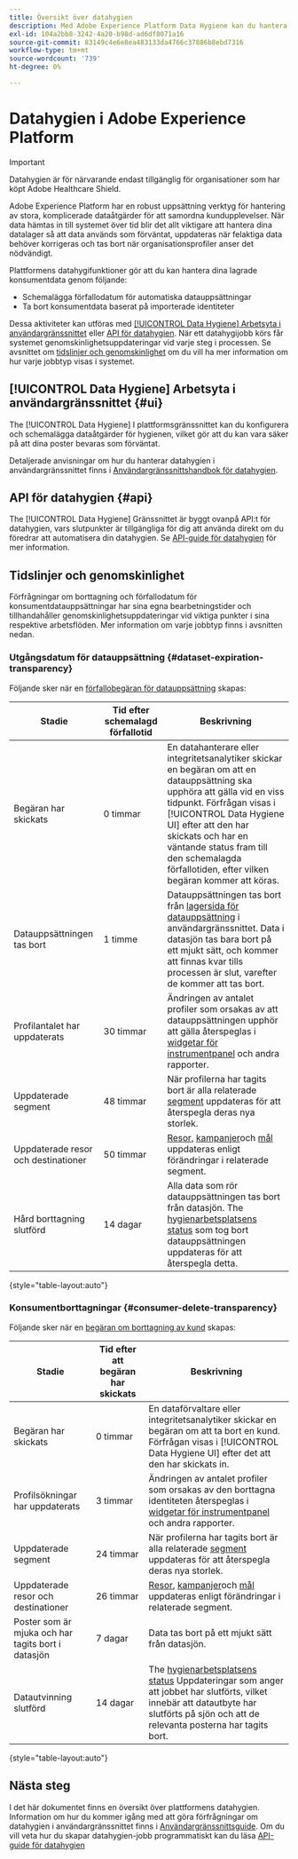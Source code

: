 ```yaml
---
title: Översikt över datahygien
description: Med Adobe Experience Platform Data Hygiene kan du hantera livscykeln för dina data genom att uppdatera eller rensa inaktuella eller felaktiga poster.
exl-id: 104a2bb8-3242-4a20-b98d-ad6df8071a16
source-git-commit: 83149c4e6e8ea483133da4766c37886b8ebd7316
workflow-type: tm+mt
source-wordcount: '739'
ht-degree: 0%

---
```


# Datahygien i Adobe Experience Platform

>[!IMPORTANT]
>
>Datahygien är för närvarande endast tillgänglig för organisationer som har köpt Adobe Healthcare Shield.

Adobe Experience Platform har en robust uppsättning verktyg för hantering av stora, komplicerade dataåtgärder för att samordna kundupplevelser. När data hämtas in till systemet över tid blir det allt viktigare att hantera dina datalager så att data används som förväntat, uppdateras när felaktiga data behöver korrigeras och tas bort när organisationsprofiler anser det nödvändigt.

Plattformens datahygifunktioner gör att du kan hantera dina lagrade konsumentdata genom följande:

* Schemalägga förfallodatum för automatiska datauppsättningar
* Ta bort konsumentdata baserat på importerade identiteter

Dessa aktiviteter kan utföras med [[!UICONTROL Data Hygiene] Arbetsyta i användargränssnittet](#ui) eller [API för datahygien](#api). När ett datahygijobb körs får systemet genomskinlighetsuppdateringar vid varje steg i processen. Se avsnittet om [tidslinjer och genomskinlighet](#timelines-and-transparency) om du vill ha mer information om hur varje jobbtyp visas i systemet.

## [!UICONTROL Data Hygiene] Arbetsyta i användargränssnittet {#ui}

The [!UICONTROL Data Hygiene] I plattformsgränssnittet kan du konfigurera och schemalägga dataåtgärder för hygienen, vilket gör att du kan vara säker på att dina poster bevaras som förväntat.

Detaljerade anvisningar om hur du hanterar datahygien i användargränssnittet finns i [Användargränssnittshandbok för datahygien](./ui/overview.md).

## API för datahygien {#api}

The [!UICONTROL Data Hygiene] Gränssnittet är byggt ovanpå API:t för datahygien, vars slutpunkter är tillgängliga för dig att använda direkt om du föredrar att automatisera din datahygien. Se [API-guide för datahygien](./api/overview.md) för mer information.

## Tidslinjer och genomskinlighet

Förfrågningar om borttagning och förfallodatum för konsumentdatauppsättningar har sina egna bearbetningstider och tillhandahåller genomskinlighetsuppdateringar vid viktiga punkter i sina respektive arbetsflöden. Mer information om varje jobbtyp finns i avsnitten nedan.

### Utgångsdatum för datauppsättning {#dataset-expiration-transparency}

Följande sker när en [förfallobegäran för datauppsättning](./ui/dataset-expiration.md) skapas:

| Stadie | Tid efter schemalagd förfallotid | Beskrivning |
| --- | --- | --- |
| Begäran har skickats | 0 timmar | En datahanterare eller integritetsanalytiker skickar en begäran om att en datauppsättning ska upphöra att gälla vid en viss tidpunkt. Förfrågan visas i [!UICONTROL Data Hygiene UI] efter att den har skickats och har en väntande status fram till den schemalagda förfallotiden, efter vilken begäran kommer att köras. |
| Datauppsättningen tas bort | 1 timme | Datauppsättningen tas bort från [lagersida för datauppsättning](../catalog/datasets/user-guide.md) i användargränssnittet. Data i datasjön tas bara bort på ett mjukt sätt, och kommer att finnas kvar tills processen är slut, varefter de kommer att tas bort. |
| Profilantalet har uppdaterats | 30 timmar | Ändringen av antalet profiler som orsakas av att datauppsättningen upphör att gälla återspeglas i [widgetar för instrumentpanel](../dashboards/guides/profiles.md#profile-count-trend) och andra rapporter. |
| Uppdaterade segment | 48 timmar | När profilerna har tagits bort är alla relaterade [segment](../segmentation/home.md) uppdateras för att återspegla deras nya storlek. |
| Uppdaterade resor och destinationer | 50 timmar | [Resor](https://experienceleague.adobe.com/docs/journey-optimizer/using/orchestrate-journeys/about-journeys/journey.html), [kampanjer](https://experienceleague.adobe.com/docs/journey-optimizer/using/campaigns/get-started-with-campaigns.html)och [mål](../destinations/home.md) uppdateras enligt förändringar i relaterade segment. |
| Hård borttagning slutförd | 14 dagar | Alla data som rör datauppsättningen tas bort från datasjön. The [hygienarbetsplatsens status](./ui/browse.md#view-details) som tog bort datauppsättningen uppdateras för att återspegla detta. |

{style=&quot;table-layout:auto&quot;}

### Konsumentborttagningar {#consumer-delete-transparency}

Följande sker när en [begäran om borttagning av kund](./ui/delete-consumer.md) skapas:

| Stadie | Tid efter att begäran har skickats | Beskrivning |
| --- | --- | --- |
| Begäran har skickats | 0 timmar | En dataförvaltare eller integritetsanalytiker skickar en begäran om att ta bort en kund. Förfrågan visas i [!UICONTROL Data Hygiene UI] efter det att den har skickats in. |
| Profilsökningar har uppdaterats | 3 timmar | Ändringen av antalet profiler som orsakas av den borttagna identiteten återspeglas i [widgetar för instrumentpanel](../dashboards/guides/profiles.md#profile-count-trend) och andra rapporter. |
| Uppdaterade segment | 24 timmar | När profilerna har tagits bort är alla relaterade [segment](../segmentation/home.md) uppdateras för att återspegla deras nya storlek. |
| Uppdaterade resor och destinationer | 26 timmar | [Resor](https://experienceleague.adobe.com/docs/journey-optimizer/using/orchestrate-journeys/about-journeys/journey.html), [kampanjer](https://experienceleague.adobe.com/docs/journey-optimizer/using/campaigns/get-started-with-campaigns.html)och [mål](../destinations/home.md) uppdateras enligt förändringar i relaterade segment. |
| Poster som är mjuka och har tagits bort i datasjön | 7 dagar | Data tas bort på ett mjukt sätt från datasjön. |
| Datautvinning slutförd | 14 dagar | The [hygienarbetsplatsens status](./ui/browse.md#view-details) Uppdateringar som anger att jobbet har slutförts, vilket innebär att datautbyte har slutförts på sjön och att de relevanta posterna har tagits bort. |

{style=&quot;table-layout:auto&quot;}

## Nästa steg

I det här dokumentet finns en översikt över plattformens datahygien. Information om hur du kommer igång med att göra förfrågningar om datahygien i användargränssnittet finns i [Användargränssnittsguide](./ui/overview.md). Om du vill veta hur du skapar datahygien-jobb programmatiskt kan du läsa [API-guide för datahygien](./api/overview.md)
